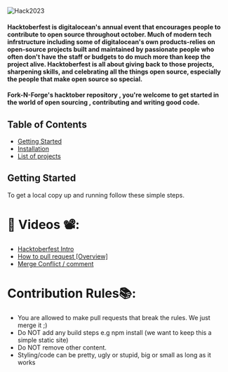 ![Hack2023](https://github.com/Fork-N-Forge/HacktoberFest-2023/assets/92796050/f96a74f7-f772-4844-97e0-59cf22e18899)


<h4>Hacktoberfest is digitalocean's annual event that encourages people to contribute to open source throughout october. Much of modern tech infrstructure including some of digitalocean's own products-relies on open-source projects built and maintained by passionate people who often don't have the staff or budgets to do much more than keep the project alive. Hacktoberfest is all about giving back to those projects, sharpening skills, and celebrating all the things open source, especially the people that make open source so special.<h4>

<!-- TABLE OF CONTENTS -->

Fork-N-Forge's hacktober repository , you're welcome to get started in the world of open sourcing , contributing and writing good code.
## Table of Contents

* [Getting Started](#getting-started)
* [Installation](#installation)
* [List of projects](#table)


<!-- GETTING STARTED -->
## Getting Started

To get a local copy up and running follow these simple steps.
# 📌 Videos 📽️:

- [Hacktoberfest Intro](https://www.youtube.com/watch?v=mq_FIHdxmIk)
- [How to pull request [Overview]](https://youtu.be/DIj2q02gvKs)
- [Merge Conflict / comment](https://youtu.be/zOx5PJTY8CI)


# Contribution Rules📚:

- You are allowed to make pull requests that break the rules. We just merge it ;)
- Do NOT add any build steps e.g npm install (we want to keep this a simple static site)
- Do NOT remove other content.
- Styling/code can be pretty, ugly or stupid, big or small as long as it works
<!-- - Add your name to the contributorsList file. -->
<!--sam >
- Try to keep pull requests small to minimize merge conflicts


### Installation

1. Clone the repo
```sh
git clone https://github.com/Fork-N-Forge/HacktoberFest-2023
```
2. Start a new branch.
```sh
Check Contributing topic to find out about branching
```

3. And start your contributions.

----------

## Steps to follow :scroll:

### 0. Star The Repository :star2:

Star the repository by pressing the topmost-right button to start your wonderful journey.

### 1. Fork it :fork_and_knife:

You can get your own fork/copy of [HacktoberFest-2023](https://github.com/Fork-N-Forge/HacktoberFest-2023) by using the <a href="https://github.com/Fork-N-Forge/HacktoberFest-2023/fork"><kbd><b>Fork</b></kbd></a> button.


### 2. Clone it :busts_in_silhouette:

`NOTE: commands are to be executed on Linux, Mac, and Windows(using Powershell)`

You need to clone or (download) it to local machine using

```sh
$ git clone https://github.com/Fork-N-Forge/HacktoberFest-2023.git
```

> This makes a local copy of the repository in your machine.
Once you have cloned the `HacktoberFest-2023` repository in Github, move to that folder first using change directory command on Linux, Mac, and Windows(PowerShell to be used).

```sh
# This will change directory to a folder HacktoberFest-2023
$ cd HacktoberFest-2023
```

Move to this folder for all other commands.

### 3. Set it up :arrow_up:

Run the following commands to see that *your local copy* has a reference to *your forked remote repository* in Github :octocat:

```sh
$ git remote -v
origin  https://github.com/Your_Username/HacktoberFest-2023.git (fetch)
origin  https://github.com/Your_Username/HacktoberFest-2023.git (push)
```

Now, let's add a reference to the original [Hacktoberfest-2023](https://github.com/Fork-N-Forge/HacktoberFest-2023) repository using


### 4. Sync it :recycle:

Always keep your local copy of the repository updated with the original repository.
Before making any changes and/or in an appropriate interval, run the following commands *carefully* to update your local repository.

```sh
# Fetch all remote repositories and delete any deleted remote branches
$ git fetch --all --prune
# Switch to `main` branch
$ git checkout main
# Reset local `main` branch to match the `upstream` repository's `main` branch
$ git reset --hard upstream/main
# Push changes to your forked `HacktoberFest-2023` repo
$ git push origin main
```


### 5. Create a new branch :bangbang:

Whenever you are going to contribute. Please create a separate branch using command and keep your `main` branch clean (i.e. synced with remote branch).

```sh
# It will create a new branch with name Branch_Name and switch to branch Folder_Name
$ git checkout -b BranchName
```

Create a separate branch for contribution and try to use the same name of the branch as of folder.

To switch to the desired branch

```sh
# To switch from one folder to other
$ git checkout BranchName
```

To add the changes to the branch. Use

```sh
# To add all files to branch Folder_Name
$ git add .
```

Type in a message relevant for the code reviewer using

```sh
# This message get associated with all files you have changed
$ git commit -m 'relevant message'
```

Now, Push your awesome work to your remote repository using

```sh
# To push your work to your remote repository
$ git push -u origin BranchName
```

## List of Repositories to contribute 

### Projects for Experienced & Beginners

Sr. no | Project | Repo Link |  
|---|---|---|
| 1 | novuhq/novu | [Project Link](https://github.com/novuhq/novu) |
| 2 | novuhq/novu-python | [Project Link](https://github.com/novuhq/novu-python) |
| 3 | novuhq/go-novu | [Project Link](https://github.com/novuhq/go-novu) |
| 4 | novu-php | [Project Link](https://github.com/novuhq/novu-php) |
| 5 | novu-ruby | [Project Link](https://github.com/novuhq/novu-ruby) |
| 6 | novu-kotlin | [Project Link](https://github.com/novuhq/novu-kotlin) |
| 7 | configu | [Project Link](https://github.com/configu/configu) |
| 8 | amplication| [Project Link](https://github.com/amplication/amplication) |
| 9 | amplication/docs | [Project Link](https://github.com/amplication/docs) |
| 10 | Appwrite | [Project Link](https://github.com/appwrite/appwrite) |
| 11 | Appwrite | [Project Link](https://github.com/appwrite/appwrite) |
| 12 | digitalocean/godo | [Project Link](https://github.com/digitalocean/godo) |

### If you want to contribute to more big projects, then go through the below website, you can find a lot of amazing open-source projects for hacktoberfest 2023
[https://atlas.scoutflo.com/hacktoberfest]

### Also you can find beginner & hard-level projects here also.
[https://github.com/topics/hacktoberfest]

Beginner Level Projects for Open Source Contribution

Sr. no | Project | Repo Link |  
|---|---|---|
| 1 | Python-Sala | [Project Link](https://github.com/Fork-N-Forge/Python-Sala) |
| 2 | free-programming-books | [Project Link]([https://github.com/Fork-N-Forge/Python-Sala](https://github.com/EbookFoundation/free-programming-books)) |
| 3 | The Algorithms-Python | [Project Link](https://github.com/TheAlgorithms/Python) |
| 4 | ohmyzsh | [Project Link](https://github.com/ohmyzsh/ohmyzsh) |

# FAQs (Frequently Asked Questions) ❓

- Who all can contribute?
  - Anyone with a github account and who is signed up for
[hacktoberfest](https://hacktoberfest.com/register/) :)
- Are you getting paid for this?
  - Sadly no. But we think we should. This is 100% unofficial and we do it for fun, fame and glory.
- Who are you and why are you doing this?
  - We are the programmers from India.We are doing this because we love Open Source and Hacktoberfest. We want to make it easier for people to get started with Hacktoberfest and Open Source.
- Should I come closer to the text saying 'Don't come closer' on the left side of the home tab ?
  - Nope.
- How many pull request (PR) must be made for Hacktoberfest 2023?
  - 4
- How do I track my progress for Hacktoberfest 2023?
  - [go to ->](https://hacktoberfest.digitalocean.com/profile/). (Check Out Your Own Stats at Right Top)
- What is the duration of Hacktoberfest 2023?
  - It is from 1st october to 31st october 2023...
- What is the event for?
  - For the open source community engagement and learn how to contribute to open source.




###### *We will do our best to merge as much as possible from everyone. However, time is limited and the merge conflicts are horrible :astonished: <3*
<br>
